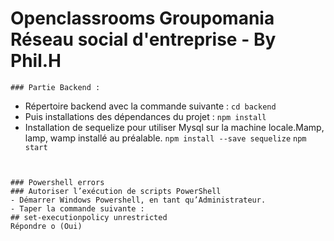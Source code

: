 # Openclassrooms Groupomania Réseau social d'entreprise - By Phil.H


```
### Partie Backend :

```
- Répertoire backend avec la commande suivante :
``cd backend``
- Puis installations des dépendances du projet :
``npm install``
- Installation de sequelize pour utiliser Mysql sur la machine locale.Mamp, lamp, wamp installé au préalable.
``npm install --save sequelize``
``npm start``
```


### Powershell errors
### Autoriser l’exécution de scripts PowerShell
- Démarrer Windows Powershell, en tant qu’Administrateur.
- Taper la commande suivante :
## set-executionpolicy unrestricted
Répondre o (Oui)
```